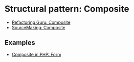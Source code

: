 # Structural pattern: Composite

- [Refactoring.Guru: Composite](https://refactoring.guru/design-patterns/composite)
- [SourceMaking: Composite](https://sourcemaking.com/design_patterns/composite)


## Examples

* [Composite in PHP: Form](PHP/Form)